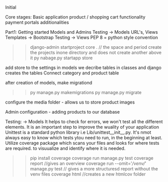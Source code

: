 Initial

Core stages:
Basic application
product / shopping cart functionality
payment portals
additionalities

Part1:
Getting started
Models and Admins
Testing -> Models
URL's, Views
Templates -> Bootstrap
Testing -> Views
PEP 8 = python style convention

>> django-admin startproject core . // the space and period create the projects inone directory and does not create another above it
>> py nabage.py startapp store

add store to the settings
in models we decribe tables in classes and django creates the tables
Connect category and product table

after creation of models, make migrationd
>> py manage.py makemigrations
>> py manage.py migrate

configure the media folder - allows us to store product images

Admin configuration - adding products to our database

Testing: -> Models
It helps to check for errors, we won't test all the different elements. It is an important step to improve the wuality of your application
Unittest is a standard python library i.e Lib/unittest__init__.py.
It's nmot always easy to know which tests ytou need to run, in the beginning at least.
Utilize coverage package which scans your files and looks for where tests are required. to visuualize and identify where it is needed.
>> pip install coverage
>> coverage run manage.py test
>> coverage report    //gives an overview
>> coverage run --omit='*/venv/*' manage.py test // gives a more structuresd report without the venv files
>> coverage html  //creates a new htmlcov folder

